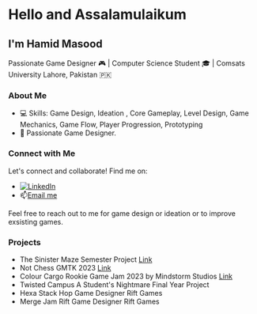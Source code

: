 # Hello and Assalamulaikum

## I'm Hamid Masood

Passionate Game Designer 🎮 | Computer Science Student 🎓 | Comsats University Lahore, Pakistan 🇵🇰


### About Me

- 💻 Skills: Game Design, Ideation , Core Gameplay, Level Design, Game Mechanics, Game Flow, Player Progression, Prototyping
- 🚀 Passionate Game Designer.

### Connect with Me

Let's connect and collaborate! Find me on:

-  [![LinkedIn](https://img.shields.io/badge/-LinkedIn-0A66C2?style=for-the-badge&logo=linkedin&logoColor=white)](https://www.linkedin.com/in/hamid-masood-1999211b4/)
-  📫[Email me](mailto:hamidmasood479@gmail.com)


Feel free to reach out to me for game design or ideation or to improve exsisting games.

### Projects
- The Sinister Maze Semester Project [Link](https://hamidmasood479.itch.io/the-sinister-maze)
- Not Chess GMTK 2023 [Link](https://itch.io/jam/gmtk-2023/rate/2162340)
- Colour Cargo Rookie Game Jam 2023 by Mindstorm Studios [Link](https://www.linkedin.com/posts/hamid-masood-1999211b4_mindstorm-gamedevelopment-games-activity-7120066322452930560-dSwJ?utm_source=share&utm_medium=member_desktop)
- Twisted Campus A Student's Nightmare Final Year Project
- Hexa Stack Hop Game Designer Rift Games
- Merge Jam Rift Game Designer Rift Games
